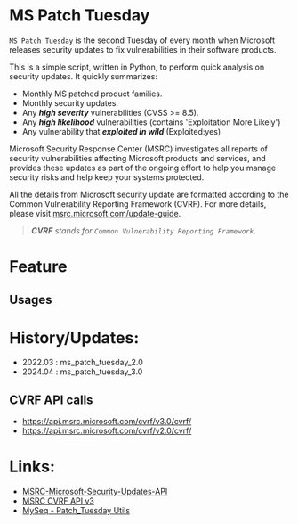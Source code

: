 # MS Patch Tuesday 

`MS Patch Tuesday` is the second Tuesday of every month when Microsoft releases security updates to fix vulnerabilities in their software products.

This is a simple script, written in Python, to perform quick analysis on security updates. 
It quickly summarizes:

 - Monthly MS patched product families.
 - Monthly security updates.
 - Any ***high severity*** vulnerabilities (CVSS >= 8.5).
 - Any ***high likelihood*** vulnerabilities (contains 'Exploitation More Likely')
 - Any vulnerability that ***exploited in wild*** (Exploited:yes)

Microsoft Security Response Center (MSRC) investigates all reports of security vulnerabilities affecting Microsoft products and services, and provides these updates as part of the ongoing effort to help you manage security risks and help keep your systems protected. 

All the details from Microsoft security update are formatted according to the Common Vulnerability Reporting Framework (CVRF). 
For more details, please visit [msrc.microsoft.com/update-guide](https://msrc.microsoft.com/update-guide).

> ***CVRF*** *stands for `Common Vulnerability Reporting Framework`.*

<!--
# Usages
Get quick summary of MS vulnerability stats for current month. 
```console
$ ./patch_tuesday.py
```
![./patch_tuesday.py](.github/patch_tuesday1.png)

## Tips
Show quick summary with simple ASCII chart.
```console
$ ./patch_tuesday.py -vc -k 2022-apr
```
![./patch_tuesday.py -vc -k 2022-apr](.github/patch_tuesday2.png)

```console
$ ./patch_tuesday -k 2022-may -v
```
![./patch_tuesday.py -k 2022-may -v](.github/2022-may.png)

```console
$ ./patch_tuesday -k 2022-jun -v
```
![./patch_tuesday.py -k 2022-jun -v](.github/2022-jun.png)

-->

# Feature

<!-- show the help screen -->

## Usages

<!-- show a few usages -->

# History/Updates:

 - 2022.03 : ms_patch_tuesday_2.0
 - 2024.04 : ms_patch_tuesday_3.0

## CVRF API calls
 
 - https://api.msrc.microsoft.com/cvrf/v3.0/cvrf/
 - https://api.msrc.microsoft.com/cvrf/v2.0/cvrf/

# Links:

 - [MSRC-Microsoft-Security-Updates-API](https://github.com/microsoft/MSRC-Microsoft-Security-Updates-API)
 - [MSRC CVRF API v3](https://api.msrc.microsoft.com/cvrf/v3.0/swagger/v3/swagger.json)
 - [MySeq - Patch_Tuesday Utils](https://myseq.blogspot.com/2022/07/patchtuesday-utils.html)


